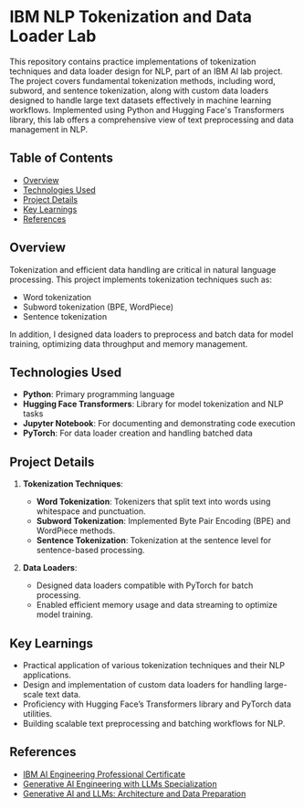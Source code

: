 # IBM NLP Tokenization and Data Loader Lab

This repository contains practice implementations of tokenization techniques and data loader design for NLP, part of an IBM AI lab project. The project covers fundamental tokenization methods, including word, subword, and sentence tokenization, along with custom data loaders designed to handle large text datasets effectively in machine learning workflows. Implemented using Python and Hugging Face's Transformers library, this lab offers a comprehensive view of text preprocessing and data management in NLP.

## Table of Contents

- [Overview](#overview)
- [Technologies Used](#technologies-used)
- [Project Details](#project-details)
- [Key Learnings](#key-learnings)
- [References](#references)

## Overview

Tokenization and efficient data handling are critical in natural language processing. This project implements tokenization techniques such as:

- Word tokenization
- Subword tokenization (BPE, WordPiece)
- Sentence tokenization

In addition, I designed data loaders to preprocess and batch data for model training, optimizing data throughput and memory management.

## Technologies Used

- **Python**: Primary programming language
- **Hugging Face Transformers**: Library for model tokenization and NLP tasks
- **Jupyter Notebook**: For documenting and demonstrating code execution
- **PyTorch**: For data loader creation and handling batched data

## Project Details

1. **Tokenization Techniques**:
   - **Word Tokenization**: Tokenizers that split text into words using whitespace and punctuation.
   - **Subword Tokenization**: Implemented Byte Pair Encoding (BPE) and WordPiece methods.
   - **Sentence Tokenization**: Tokenization at the sentence level for sentence-based processing.

2. **Data Loaders**:
   - Designed data loaders compatible with PyTorch for batch processing.
   - Enabled efficient memory usage and data streaming to optimize model training.

## Key Learnings

- Practical application of various tokenization techniques and their NLP applications.
- Design and implementation of custom data loaders for handling large-scale text data.
- Proficiency with Hugging Face’s Transformers library and PyTorch data utilities.
- Building scalable text preprocessing and batching workflows for NLP.

## References

- [IBM AI Engineering Professional Certificate](https://www.coursera.org/professional-certificates/ai-engineer?)
- [Generative AI Engineering with LLMs Specialization](https://www.coursera.org/specializations/generative-ai-engineering-with-llms)
- [Generative AI and LLMs: Architecture and Data Preparation](https://www.coursera.org/learn/generative-ai-llm-architecture-data-preparation?specialization=generative-ai-engineering-with-llms)

